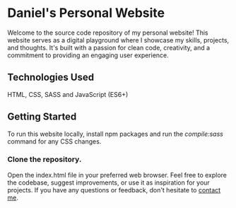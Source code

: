 # Daniel's Personal Website
Welcome to the source code repository of my personal website! This website serves as a digital playground where I showcase my skills, projects, and thoughts. It's built with a passion for clean code, creativity, and a commitment to providing an engaging user experience.

## Technologies Used
HTML, CSS, SASS and JavaScript (ES6+)

## Getting Started
To run this website locally, install npm packages and run the *compile:sass* command for any CSS changes.

### Clone the repository.
Open the index.html file in your preferred web browser.
Feel free to explore the codebase, suggest improvements, or use it as inspiration for your projects. If you have any questions or feedback, don't hesitate to [contact me](mailto:dclaytondev@gmail.com).
